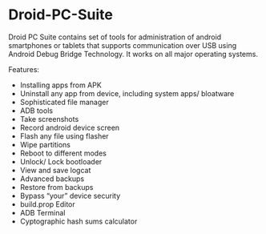 # Droid-PC-Suite
Droid PC Suite contains set of tools for administration of android smartphones or tablets that supports communication over USB using Android Debug Bridge Technology. It works on all major operating systems.

Features:
* Installing apps from APK
* Uninstall any app from device, including system apps/ bloatware
* Sophisticated file manager
* ADB tools
* Take screenshots
* Record android device screen
* Flash any file using flasher
* Wipe partitions
* Reboot to different modes
* Unlock/ Lock bootloader
* View and save logcat
* Advanced backups
* Restore from backups
* Bypass “your” device security
* build.prop Editor
* ADB Terminal
* Cyptographic hash sums calculator